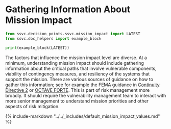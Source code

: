 # Gathering Information About Mission Impact

```python exec="true" idprefix=""
from ssvc.decision_points.ssvc.mission_impact import LATEST
from ssvc.doc_helpers import example_block

print(example_block(LATEST))
```

The factors that influence the mission impact level are diverse.
At a minimum, understanding mission impact should include gathering information about the critical paths that involve vulnerable components, viability of contingency measures, and resiliency of the systems that support the mission.
There are various sources of guidance on how to gather this information; see for example the FEMA guidance in [Continuity Directive 2](https://www.fema.gov/sites/default/files/2020-07/Federal_Continuity_Directive-2_June132017.pdf) or [OCTAVE FORTE](https://insights.sei.cmu.edu/insider-threat/2018/06/octave-forte-and-fair-connect-cyber-risk-practitioners-with-the-boardroom.html).
This is part of risk management more broadly.
It should require the vulnerability management team to interact with more senior management to understand mission priorities and other aspects of risk mitigation.

{% include-markdown "../../_includes/default_mission_impact_values.md" %}
